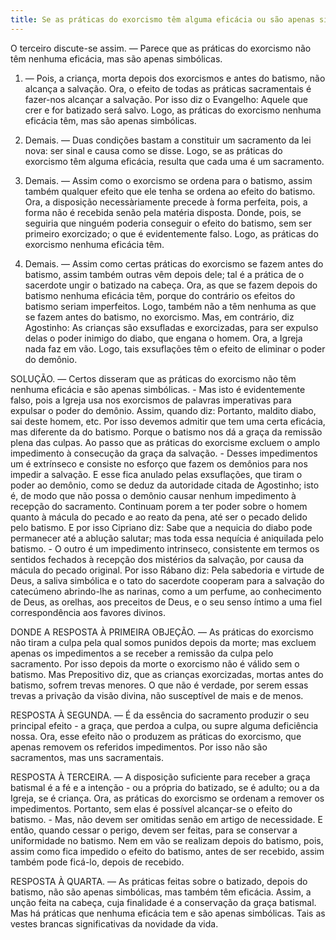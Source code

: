 ```yaml
---
title: Se as práticas do exorcismo têm alguma eficácia ou são apenas simbólicas
---
```


O terceiro discute-se assim. — Parece que as práticas do exorcismo não têm nenhuma eficácia, mas são apenas simbólicas.  

1. — Pois, a criança, morta depois dos exorcismos e antes do batismo, não alcança a salvação. Ora, o efeito de todas as práticas sacramentais é fazer-nos alcançar a salvação. Por isso diz o Evangelho: Aquele que crer e for batizado será salvo. Logo, as práticas do exorcismo nenhuma eficácia têm, mas são apenas simbólicas. 

2. Demais. — Duas condições bastam a constituir um sacramento da lei nova: ser sinal e causa como se disse. Logo, se as práticas do exorcismo têm alguma eficácia, resulta que cada uma é um sacramento.  

3. Demais. — Assim como o exorcismo se ordena para o batismo, assim também qualquer efeito que ele tenha se ordena ao efeito do batismo. Ora, a disposição necessàriamente precede à forma perfeita, pois, a forma não é recebida senão pela matéria disposta. Donde, pois, se seguiria que ninguém poderia conseguir o efeito do batismo, sem ser primeiro exorcizado; o que é evidentemente falso. Logo, as práticas do exorcismo nenhuma eficácia têm.  

4. Demais. — Assim como certas práticas do exorcismo se fazem antes do batismo, assim também outras vêm depois dele; tal é a prática de o sacerdote ungir o batizado na cabeça. Ora, as que se fazem depois do batismo nenhuma eficácia têm, porque do contrário os efeitos do batismo seriam imperfeitos. Logo, também não a têm nenhuma as que se fazem antes do batismo, no exorcismo.  Mas, em contrário, diz Agostinho: As crianças são exsufladas e exorcizadas, para ser expulso delas o poder inimigo do diabo, que engana o homem. Ora, a Igreja nada faz em vão. Logo, tais exsuflações têm o efeito de eliminar o poder do demônio.  

SOLUÇÃO. — Certos disseram que as práticas do exorcismo não têm nenhuma eficácia e são apenas simbólicas. - Mas isto é evidentemente falso, pois a Igreja usa nos exorcismos de palavras imperativas para expulsar o poder do demônio. Assim, quando diz: Portanto, maldito diabo, sai deste homem, etc. Por isso devemos admitir que tem uma certa eficácia, mas diferente da do batismo. Porque o batismo nos dá a graça da remissão plena das culpas. Ao passo que as práticas do exorcisme excluem o amplo impedimento à consecução da graça da salvação. - Desses impedimentos um é extrínseco e consiste no esforço que fazem os demônios para nos impedir a salvação. E esse fica anulado pelas exsuflações, que tiram o poder ao demônio, como se deduz da autoridade citada de Agostinho; isto é, de modo que não possa o demônio causar nenhum impedimento à recepção do sacramento. Continuam porem a ter poder sobre o homem quanto à mácula do pecado e ao reato da pena, até ser o pecado delido pelo batismo. E por isso Cipriano diz: Sabe que a nequicia do diabo pode permanecer até a ablução salutar; mas toda essa nequícia é aniquilada pelo batismo. - O outro é um impedimento intrinseco, consistente em termos os sentidos fechados à recepção dos mistérios da salvação, por causa da mácula do pecado original. Por isso Rábano diz: Pela sabedoria e virtude de Deus, a saliva simbólica e o tato do sacerdote cooperam para a salvação do catecúmeno abrindo-lhe as narinas, como a um perfume, ao conhecimento de Deus, as orelhas, aos preceitos de Deus, e o seu senso íntimo a uma fiel correspondência aos favores divinos.  

DONDE A RESPOSTA À PRIMEIRA OBJEÇÃO. — As práticas do exorcismo não tiram a culpa pela qual somos punidos depois da morte; mas excluem apenas os impedimentos a se receber a remissão da culpa pelo sacramento. Por isso depois da morte o exorcismo não é válido sem o batismo. Mas Prepositivo diz, que as crianças exorcizadas, mortas antes do batismo, sofrem trevas menores. O que não é verdade, por serem essas trevas a privação da visão divina, não susceptível de mais e de menos.  

RESPOSTA À SEGUNDA. — É da essência do sacramento produzir o seu principal efeito - a graça, que perdoa a culpa, ou supre alguma deficiência nossa. Ora, esse efeito não o produzem as práticas do exorcismo, que apenas removem os referidos impedimentos. Por isso não são sacramentos, mas uns sacramentais.  

RESPOSTA À TERCEIRA. — A disposição suficiente para receber a graça batismal é a fé e a intenção - ou a própria do batizado, se é adulto; ou a da Igreja, se é criança. Ora, as práticas do exorcismo se ordenam a remover os impedimentos. Portanto, sem elas é possível alcançar-se o efeito do batismo. - Mas, não devem ser omitidas senão em artigo de necessidade. E então, quando cessar o perigo, devem ser feitas, para se conservar a uniformidade no batismo. Nem em vão se realizam depois do batismo, pois, assim como fica impedido o efeito do batismo, antes de ser recebido, assim também pode ficá-lo, depois de recebido.  

RESPOSTA À QUARTA. — As práticas feitas sobre o batizado, depois do batismo, não são apenas simbólicas, mas também têm eficácia. Assim, a unção feita na cabeça, cuja finalidade é a conservação da graça batismal. Mas há práticas que nenhuma eficácia tem e são apenas simbólicas. Tais as vestes brancas significativas da novidade da vida.